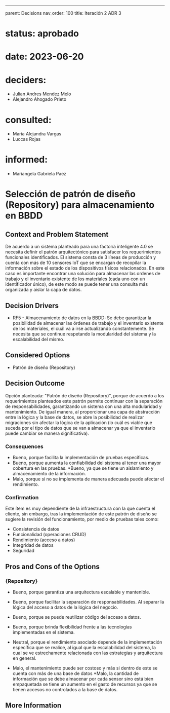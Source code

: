 ---
parent: Decisions
nav_order: 100
title: Iteración 2 ADR 3

# status: aprobado 
# date: 2023-06-20
# deciders: 
  * Julian Andres Mendez Melo
  * Alejandro Ahogado Prieto 
# consulted: 
  * Maria Alejandra Vargas
  * Luccas Rojas
# informed:
  * Mariangela Gabriela Paez

# Selección de patrón de diseño (Repository) para almacenamiento en BBDD

## Context and Problem Statement

De acuerdo a un sistema planteado para una factoría inteligente 4.0 se necesita definir el patrón arquitectónico para satisfacer los requerimientos funcionales identificados. El sistema consta de 3 líneas de producción y cuenta con más de 10 sensores IoT que se encargan de recopilar la información sobre el estado de los dispositivos físicos relacionados. 
En este caso es importante encontrar una solución para almacenar las ordenes de trabajo y el inventario existente de los materiales (cada uno con un identificador único), de este modo se puede tener una consulta más organizada y aislar la capa de datos. 

## Decision Drivers

* RF5 - Almacenamiento de datos en la BBDD: Se debe garantizar la posibilidad de almacenar las órdenes de trabajo y el inventario existente de los materiales, el cuál va a irse actualizando constantemente. Se necesita que se continue respetando la modularidad del sistema y la escalabilidad del mismo. 

## Considered Options

* Patrón de diseño (Repository)

## Decision Outcome

Opción planteada: "Patrón de diseño (Repository)", porque de acuerdo a los requerimientos planteados este patrón permite continuar con la separación de responsabilidades, garantizando un sistema con una alta modularidad y mantenimiento. De igual manera, al proporcionar una capa de abstracción entre la lógica y la base de datos, se abre la posibilidad de realizar migraciones sin afectar la lógica de la aplicación (lo cuál es viable que suceda por el tipo de datos que se van a almacenar ya que el inventario puede cambiar se manera significativa). 

### Consequences
* Bueno, porque facilita la implementación de pruebas específicas.
* Bueno, porque aumenta la confiabilidad del sistema al tener una mayor cobertura en las pruebas.
*Bueno, ya que se tiene un aislamiento y almacenamiento de la información.
* Malo, porque si no se implementa de manera adecuada puede afectar el rendimiento.
   
### Confirmation
Este ítem es muy dependiente de la infraestructura con la que cuenta el cliente, sin embargo, tras la implementación de este patrón de diseño se sugiere la revisión del funcionamiento, por medio de pruebas tales como:
- Consistencia de datos
- Funcionalidad (operaciones CRUD)
- Rendimiento (acceso a datos)
- Integridad de datos
- Seguridad

## Pros and Cons of the Options

### {Repository}
* Bueno, porque garantiza una arquitectura escalable y mantenible.

* Bueno, porque facilitar la separación de responsabilidades. Al separar la lógica del acceso a datos de la lógica del negocio.
* Bueno, porque se puede reutilizar código del acceso a datos.
* Bueno, porque brinda flexibilidad frente a las tecnologías implementadas en el sistema. 
* Neutral, porque el rendimiento asociado depende de la implementación específica que se realice, al igual que la escalabilidad del sistema, la cual se ve estrechamente relacionada con las estrategias y arquitectura en general.
* Malo, el mantenimiento puede ser costoso y más si dentro de este se cuenta con más de una base de datos
*Malo, la cantidad de información que se debe almacenar por cada sensor sino está bien empaquetada se tiene un aumento en el gasto de recursos ya que se tienen accesos no controlados a la base de datos.

## More Information


